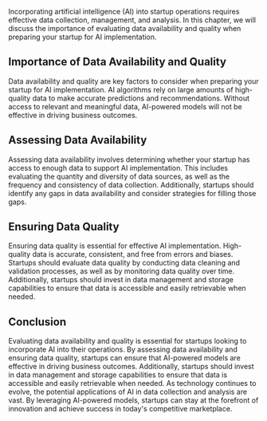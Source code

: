 

Incorporating artificial intelligence (AI) into startup operations requires effective data collection, management, and analysis. In this chapter, we will discuss the importance of evaluating data availability and quality when preparing your startup for AI implementation.

Importance of Data Availability and Quality
-------------------------------------------

Data availability and quality are key factors to consider when preparing your startup for AI implementation. AI algorithms rely on large amounts of high-quality data to make accurate predictions and recommendations. Without access to relevant and meaningful data, AI-powered models will not be effective in driving business outcomes.

Assessing Data Availability
---------------------------

Assessing data availability involves determining whether your startup has access to enough data to support AI implementation. This includes evaluating the quantity and diversity of data sources, as well as the frequency and consistency of data collection. Additionally, startups should identify any gaps in data availability and consider strategies for filling those gaps.

Ensuring Data Quality
---------------------

Ensuring data quality is essential for effective AI implementation. High-quality data is accurate, consistent, and free from errors and biases. Startups should evaluate data quality by conducting data cleaning and validation processes, as well as by monitoring data quality over time. Additionally, startups should invest in data management and storage capabilities to ensure that data is accessible and easily retrievable when needed.

Conclusion
----------

Evaluating data availability and quality is essential for startups looking to incorporate AI into their operations. By assessing data availability and ensuring data quality, startups can ensure that AI-powered models are effective in driving business outcomes. Additionally, startups should invest in data management and storage capabilities to ensure that data is accessible and easily retrievable when needed. As technology continues to evolve, the potential applications of AI in data collection and analysis are vast. By leveraging AI-powered models, startups can stay at the forefront of innovation and achieve success in today's competitive marketplace.
